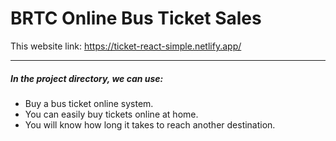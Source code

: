 # BRTC Online Bus Ticket Sales

This website link: https://ticket-react-simple.netlify.app/

***
##### In the project directory, we can use:
+ Buy a bus ticket online system.
+ You can easily buy tickets online at home.
+ You will know how long it takes to reach another destination.
